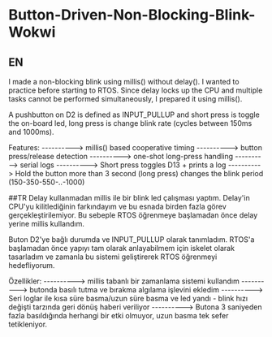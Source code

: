 # Button-Driven-Non-Blocking-Blink-Wokwi
## EN
I made a non-blocking blink using millis() without delay(). I wanted to practice before starting to RTOS. Since delay locks up the CPU and multiple tasks cannot be performed simultaneously, I prepared it using millis().

A pushbutton on D2 is defined as INPUT_PULLUP and short press is toggle the on-board led, long press is change blink rate (cycles between 150ms and 1000ms).

Features:
----------> millis() based cooperative timing
----------> button press/release detection
----------> one-shot long-press handling
----------> serial logs
----------> Short press toggles D13 + prints a log
----------> Hold the button more than 3 second (long press) changes the blink period (150-350-550-..-1000)



##TR
Delay kullanmadan millis ile bir blink led çalışması yaptım. Delay'in CPU'yu kilitlediğinin farkındayım ve bu esnada birden fazla görev gerçekleştirilemiyor. Bu sebeple RTOS öğrenmeye başlamadan önce delay yerine millis kullandım.

Buton D2'ye bağlı durumda ve INPUT_PULLUP olarak tanımladım. RTOS'a başlamadan önce yapıyı tam olarak anlayabilmem için iskelet olarak tasarladım ve zamanla bu sistemi geliştirerek RTOS öğrenmeyi hedefliyorum.

Özellikler:
----------> millis tabanlı bir zamanlama sistemi kullandım
----------> butonda basılı tutma ve bırakma algılama işlevini ekledim
----------> Seri loglar ile kısa süre basma/uzun süre basma ve led yandı - blink hızı değişti tarzında geri dönüş haberi veriliyor
----------> Butona 3 saniyeden fazla basıldığında herhangi bir etki olmuyor, uzun basma tek sefer tetikleniyor.
